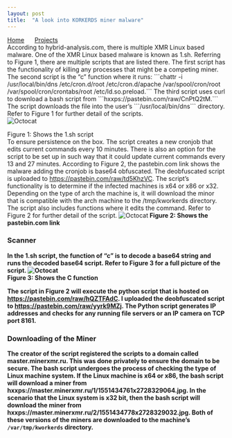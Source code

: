 ```yaml
---
layout: post
title:  "A look into KORKERDS miner malware"
---
```

<meta property="article:tag" content="monero mining" />
<meta property="article:tag" content="KORKERDS" />
<meta property="article:tag" content="Linux" />
<meta property="article:tag" content="xBash" />
<meta property="article:section" content="Malware" />
<meta name="keywords" content="kworkerds linux XMR miner, monero mining, linux malware, persistent linux based malware"/>
<meta property="og:description" content="A look into a linux based monero mining malware. The malware downloads bash scripts to maintin persistent on the machine." />
<a href="https://michael-meade.github.io/" style='margin-right:20px'>Home</a>
<a href="https://michael-meade.github.io/Projects" style='margin-right:20px'>Projects</a>
<br>
According to hybrid-analysis.com, there is multiple XMR Linux based malware. One of the XMR Linux based malware is known as 1.sh. Referring to Figure 1, there are multiple scripts that are listed there. The first script has the functionality of killing any processes that might be a competing miner. The second script is the “c” function where it runs: ```chattr -i /usr/local/bin/dns /etc/cron.d/root /etc/cron.d/apache /var/spool/cron/root /var/spool/cron/crontabs/root /etc/ld.so.preload.```
The third script uses curl to download a bash script from ```hxxps://pastebin.com/raw/CnPtQ2tM.``` The script downloads the file into the user’s ```/usr/local/bin/dns``` directory. Refer to Figure 1 for further detail of the scripts. <br>
<img src="https://i.imgur.com/9OUnw47.png =100x20" alt="Octocat"/><br>

Figure 1: Shows the 1.sh script
<br>
To ensure persistence on the box. The script creates a new cronjob that edits current commands every 10 minutes. There is also an option for the script to be set up in such way that it could update current commands every 13 and 27 minutes. 
According to Figure 2, the pastebin.com link shows the malware adding the cronjob is base64 obfuscated. The deobfuscated script is uploaded to https://pastebin.com/raw/td5KhzVC. The script’s functionality is to determine if the infected machines is x64 or x86 or x32. Depending on the type of arch the machine is, it will download the minor that is compatible with the arch machine to the /tmp/kworkerds directory. The script also includes functions where it edits the command. Refer to Figure 2 for further detail of the script. 
<img src="https://i.imgur.com/6y5wqOs.png =100x20" alt="Octocat"/><b>
Figure 2: Shows the pastebin.com link
  
  ### Scanner 
  
  In the 1.sh script, the function of “c” is to decode a base64 string and runs the decoded base64 script. Refer to Figure 3 for a full picture of the script. 
<img src="https://i.imgur.com/F4SOGcU.png =100x20" alt="Octocat"/><br>
  Figure 3: Shows the C function<br>
  
  The script in Figure 2 will execute the python script that is hosted on https://pastebin.com/raw/hQZTFAdC. I uploaded the deobfuscated script to https://pastebin.com/raw/yyrk9MZj. The Python script generates IP addresses and checks for any running file servers or an IP camera on TCP port 8161.

### Downloading of the Miner 

The creator of the script registered the scripts to a domain called master.minerxmr.ru. This was done privately to ensure the domain to be secure. The bash script undergoes the process of checking the type of Linux machine system. If the Linux machine is x64 or x86, the bash script will download a miner from hxxps://master.minerxmr.ru/1/1551434761x2728329064.jpg. In the scenario that the Linux system is x32 bit, then the bash script will download the miner from hxxps://master.minerxmr.ru/2/1551434778x2728329032.jpg. Both of these versions of the miners are downloaded to the machine’s ```/var/tmp/kworkerds``` directory.
